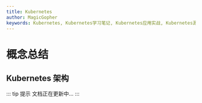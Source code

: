 ```yaml
---
title: Kubernetes
author: MagicGopher
keywords: Kubernetes, Kubernetes学习笔记, Kubernetes应用实战, Kubernetes源码解析, Kubernetes架构
---
```


# 概念总结

## Kubernetes 架构

::: tip 提示
文档正在更新中...
:::
